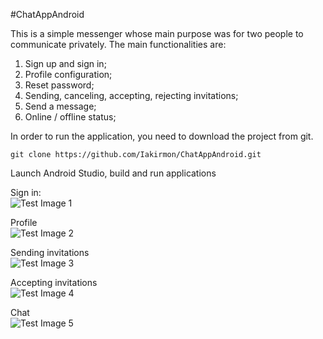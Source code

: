 #ChatAppAndroid

This is a simple messenger whose main purpose was for two people to communicate privately. The main functionalities are:
  1. Sign up and sign in;
  2. Profile configuration;
  3. Reset password;
  4. Sending, canceling, accepting, rejecting invitations;
  5. Send a message;
  6. Online / offline status;

In order to run the application, you need to download the project from git. 

```
git clone https://github.com/Iakirmon/ChatAppAndroid.git
```

Launch Android Studio, build and run applications

Sign in:
\
![Test Image 1](https://github.com/Iakirmon/ChatAppAndroid/blob/main/src/logowanie.png)

Profile
\
![Test Image 2](https://github.com/Iakirmon/ChatAppAndroid/blob/main/src/profil.png)

Sending invitations
\
![Test Image 3](https://github.com/Iakirmon/ChatAppAndroid/blob/main/src/wysylanie_zapr.png)

Accepting invitations
\
![Test Image 4](https://github.com/Iakirmon/ChatAppAndroid/blob/main/src/akc_odm_zapr.png)

Chat
\
![Test Image 5](https://github.com/Iakirmon/ChatAppAndroid/blob/main/src/czat.png)
